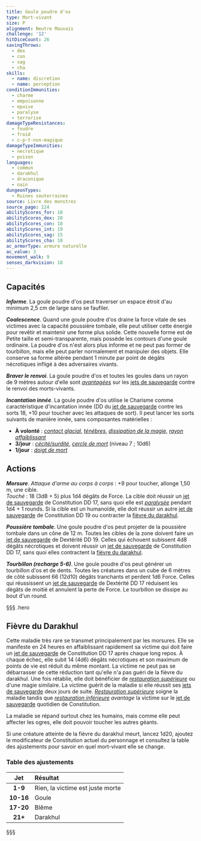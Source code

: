 ```yaml
---
title: Goule poudre d'os
type: Mort-vivant
size: P
alignment: Neutre Mauvais
challenge: '12'
hitDiceCount: 26
savingThrows:
  - dex
  - con
  - sag
  - cha
skills:
  - name: discretion
  - name: perception
conditionImmunities:
  - charme
  - empoisonne
  - epuise
  - paralyse
  - terrorise
damageTypeResistances:
  - foudre
  - froid
  - c-p-t-non-magique
damageTypeImmunities:
  - necrotique
  - poison
languages:
  - commun
  - darakhul
  - draconique
  - nain
dungeonTypes:
  - Ruines souterraines
source: Livre des monstres
source_page: 224
abilityScores_for: 10
abilityScores_dex: 20
abilityScores_con: 18
abilityScores_int: 19
abilityScores_sag: 15
abilityScores_cha: 18
ac_armorType: armure naturelle
ac_value: 3
movement_walk: 9
senses_darkvision: 18
---
```

## Capacités
_**Informe**_. La goule poudre d'os peut traverser un espace étroit d'au minimum 2,5 cm de large sans se faufiler.

_**Coalescence**_. Quand une goule poudre d'os draine la force vitale de ses victimes avec la capacité poussière tombale, elle peut utiliser cette énergie pour revêtir et maintenir une forme plus solide. Cette nouvelle forme est de Petite taille et semi-transparente, mais possède les contours d'une goule ordinaire. La poudre d'os n'est alors plus informe et ne peut pas former de tourbillon, mais elle peut parler normalement et manipuler des objets. Elle conserve sa forme altérée pendant 1 minute par point de dégâts nécrotiques infligé à des adversaires vivants.

_**Braver le renvoi**_. La goule poudre d'os et toutes les goules dans un rayon de 9 mètres autour d'elle sont [_avantagées_](/utiliser-les-caracteristiques/#avantage-et-desavantage) sur les [jets de sauvegarde](/utiliser-les-caracteristiques/#jets-de-sauvegarde) contre le renvoi des morts-vivants.

_**Incantation innée**_. La goule poudre d'os utilise le Charisme comme caractéristique d'incantation innée (DD du [jet de sauvegarde](/utiliser-les-caracteristiques/#jets-de-sauvegarde) contre les sorts 18, +10 pour toucher avec les attaques de sort). Il peut lancer les sorts suivants de manière innée, sans composantes matérielles :
* **À volonté** : [_contact glacial_](/grimoire/contact-glacial/), [_ténèbres_](/grimoire/tenebres/), [_dissipation de la magie_](/grimoire/dissipation-de-la-magie/), [_rayon affaiblissant_](/grimoire/rayon-affaiblissant/)
* **3/jour** : [_cécité/surdité_](/grimoire/cecite-surdite/), [_cercle de mort_](/grimoire/cercle-de-mort/) (niveau 7 ; 10d6)
* **1/jour** : [_doigt de mort_](/grimoire/doigt-de-mort/)

## Actions
_**Morsure**_. _Attaque d'arme au corps à corps_ : +9 pour toucher, allonge 1,50 m, une cible.  
_Touché_ : 18 (3d8 + 5) plus 1d4 dégâts de Force. La cible doit réussir un [jet de sauvegarde](/utiliser-les-caracteristiques/#jets-de-sauvegarde) de Constitution DD 17, sans quoi elle est [_paralysée_](/gerer-la-sante-du-personnage/#paralyse) pendant 1d4 + 1 rounds. Si la cible est un humanoïde, elle doit réussir un autre [jet de sauvegarde](/utiliser-les-caracteristiques/#jets-de-sauvegarde) de Constitution DD 19 ou contracter la [fièvre du darakhul](#fievre-du-darakhul).

_**Poussière tombale**_. Une goule poudre d'os peut projeter de la poussière tombale dans un cône de 12 m. Toutes les cibles de la zone doivent faire un [jet de sauvegarde](/utiliser-les-caracteristiques/#jets-de-sauvegarde) de Dextérité DD 19. Celles qui échouent subissent 4d8 dégâts nécrotiques et doivent réussir un [jet de sauvegarde](/utiliser-les-caracteristiques/#jets-de-sauvegarde) de Constitution DD 17, sans quoi elles contractent la [fièvre du darakhul](#fievre-du-darakhul).

_**Tourbillon (recharge 5-6)**_. Une goule poudre d'os peut générer un tourbillon d'os et de dents. Toutes les créatures dans un cube de 6 mètres de côté subissent 66 (12d10) dégâts tranchants et perdent 1d6 Force. Celles qui réussissent un [jet de sauvegarde](/utiliser-les-caracteristiques/#jets-de-sauvegarde) de Dextérité DD 17 réduisent les dégâts de moitié et annulent la perte de Force. Le tourbillon se dissipe au bout d'un round.

§§§ .hero
## Fièvre du Darakhul
Cette maladie très rare se transmet principalement par les morsures. Elle se manifeste en 24 heures en affaiblissant rapidement sa victime qui doit faire un [jet de sauvegarde](/utiliser-les-caracteristiques/#jets-de-sauvegarde) de Constitution DD 17 après chaque long repos. À chaque échec, elle subit 14 (4d6) dégâts nécrotiques et son maximum de points de vie est réduit du même montant. La victime ne peut pas se débarrasser de cette réduction tant qu'elle n'a pas guéri de la fièvre du darakhul. Une fois rétablie, elle doit bénéficier de [_restauration supérieure_](/grimoire/restauration-superieure/) ou d'une magie similaire. La victime guérit de la maladie si elle réussit ses [jets de sauvegarde](/utiliser-les-caracteristiques/#jets-de-sauvegarde) deux jours de suite. [_Restauration supérieure_](/grimoire/restauration-superieure/) soigne la maladie tandis que [_restauration inférieure_](/grimoire/restauration-inferieure/) _avantage_ la victime sur le [jet de sauvegarde](/utiliser-les-caracteristiques/#jets-de-sauvegarde) quotidien de Constitution.

La maladie se répand surtout chez les humains, mais comme elle peut affecter les ogres, elle doit pouvoir toucher les autres géants.

Si une créature atteinte de la fièvre du darakhul meurt, lancez 1d20, ajoutez le modificateur de Constitution actuel du personnage et consultez la table des ajustements pour savoir en quel mort-vivant elle se change.
### Table des ajustements
|**Jet**|**Résultat**|
|:-:|:-|
|**1-9**|Rien, la victime est juste morte|
|**10-16**|Goule|
|**17-20**|Blême|
|**21+**|Darakhul|
§§§
